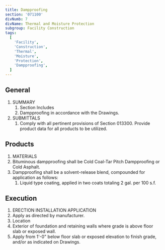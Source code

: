 ```yaml
---
title: Dampproofing
section: '071100'
divNumb: 7
divName: Thermal and Moisture Protection
subgroup: Facility Construction
tags:
  [
    'Facility',
    'Construction',
    'Thermal',
    'Moisture',
    'Protection',
    'Dampproofing',
  ]
---
```


## General

1. SUMMARY
   1. Section Includes
   1. Dampproofing in accordance with the Drawings.
1. SUBMITTALS
   1. Comply with all pertinent provisions of Section 013300. Provide product data for all products to be utilized.

## Products

1.  MATERIALS
1.  Bituminous dampproofing shall be Cold Coal-Tar Pitch Dampproofing or Cold Asphalt.
1.  Dampproofing shall be a solvent-release blend, compounded for application as follows:
    1. Liquid type coating, applied in two coats totaling 2 gal. per 100 s.f.

## Execution

1.  ERECTION INSTALLATION APPLICATION
1.  Apply as directed by manufacturer.
1.  Location
1.  Exterior of foundation and retaining walls where grade is above floor slab or exposed wall.
1.  Apply from 1'-0" below floor slab or exposed elevation to finish grade, and/or as indicated on Drawings.
